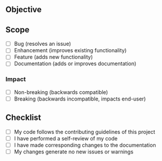 ## Objective

<!-- 
Please include a summary of the changes and any related issues.

### Related Issues

- #123
-->

## Scope

- [ ] Bug (resolves an issue)
- [ ] Enhancement (improves existing functionality)
- [ ] Feature (adds new functionality)
- [ ] Documentation (adds or improves documentation)

### Impact

- [ ] Non-breaking (backwards compatible)
- [ ] Breaking (backwards incompatible, impacts end-user)

## Checklist

- [ ] My code follows the contributing guidelines of this project
- [ ] I have performed a self-review of my code
- [ ] I have made corresponding changes to the documentation
- [ ] My changes generate no new issues or warnings
